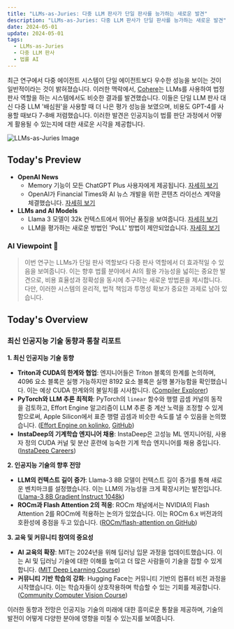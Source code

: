 ```yaml
---
title: "LLMs-as-Juries: 다중 LLM 판사가 단일 판사를 능가하는 새로운 발견"
description: "LLMs-as-Juries: 다중 LLM 판사가 단일 판사를 능가하는 새로운 발견"
date: 2024-05-01
update: 2024-05-01
tags:
  - LLMs-as-Juries
  - 다중 LLM 판사
  - 법률 AI
---
```



최근 연구에서 다중 에이전트 시스템이 단일 에이전트보다 우수한 성능을 보이는 것이 일반적이라는 것이 밝혀졌습니다. 이러한 맥락에서, [Cohere](https://twitter.com/cohere/status/1785284142789242932?utm_source=ainews&utm_medium=email&utm_campaign=ainews-to-be-named-4408)는 LLMs를 사용하여 법정 판사 역할을 하는 시스템에서도 비슷한 결과를 발견했습니다. 이들은 단일 LLM 판사 대신 다중 LLM '배심원'을 사용할 때 더 나은 평가 성능을 보였으며, 비용도 GPT-4를 사용할 때보다 7-8배 저렴했습니다. 이러한 발견은 인공지능이 법률 판단 과정에서 어떻게 활용될 수 있는지에 대한 새로운 시각을 제공합니다.

![LLMs-as-Juries Image](https://assets.buttondown.email/images/ecea573b-f0e8-4e44-968d-82e8f2f4540e.png?w=960&fit=max)

## Today's Preview
* **OpenAI News**
  - Memory 기능이 모든 ChatGPT Plus 사용자에게 제공됩니다. [자세히 보기](https://twitter.com/OpenAI/status/1784992796669096181?utm_source=ainews&utm_medium=email&utm_campaign=ainews-to-be-named-4408)
  - OpenAI가 Financial Times와 AI 뉴스 개발을 위한 콘텐츠 라이선스 계약을 체결했습니다. [자세히 보기](https://www.reuters.com/technology/financial-times-openai-sign-content-licensing-partnership-2024-04-29/?utm_source=ainews&utm_medium=email&utm_campaign=ainews-to-be-named-4408)
* **LLMs and AI Models**
  - Llama 3 모델이 32k 컨텍스트에서 뛰어난 품질을 보여줍니다. [자세히 보기](https://twitter.com/abacaj/status/1785147493728039111?utm_source=ainews&utm_medium=email&utm_campaign=ainews-to-be-named-4408)
  - LLM을 평가하는 새로운 방법인 'PoLL' 방법이 제안되었습니다. [자세히 보기](https://twitter.com/cohere/status/1785284142789242932?utm_source=ainews&utm_medium=email&utm_campaign=ainews-to-be-named-4408)

### AI Viewpoint 🤖
> 이번 연구는 LLMs가 단일 판사 역할보다 다중 판사 역할에서 더 효과적일 수 있음을 보여줍니다. 이는 향후 법률 분야에서 AI의 활용 가능성을 넓히는 중요한 발견으로, 비용 효율성과 정확성을 동시에 추구하는 새로운 방법론을 제시합니다. 다만, 이러한 시스템의 윤리적, 법적 책임과 투명성 확보가 중요한 과제로 남아 있습니다.


## Today's Overview
### 최신 인공지능 기술 동향과 통찰 리포트

**1. 최신 인공지능 기술 동향**
- **Triton과 CUDA의 한계와 협업**: 엔지니어들은 Triton 블록의 한계를 논의하며, 4096 요소 블록은 실행 가능하지만 8192 요소 블록은 실행 불가능함을 확인했습니다. 이는 예상 CUDA 한계와의 불일치를 시사합니다. ([Compiler Explorer](https://godbolt.org/z/9K9Gf1v6P?utm_source=ainews&utm_medium=email&utm_campaign=ainews-to-be-named-4408))
- **PyTorch와 LLM 추론 최적화**: PyTorch의 `linear` 함수와 행렬 곱셈 커널의 동작을 검토하고, Effort Engine 알고리즘이 LLM 추론 중 계산 노력을 조정할 수 있게 함으로써, Apple Silicon에서 표준 행렬 곱셈과 비슷한 속도를 낼 수 있음을 논의했습니다. ([Effort Engine on kolinko](https://kolinko.github.io/effort?utm_source=ainews&utm_medium=email&utm_campaign=ainews-to-be-named-4408), [GitHub](https://github.com/kolinko/effort?utm_source=ainews&utm_medium=email&utm_campaign=ainews-to-be-named-4408))
- **InstaDeep의 기계학습 엔지니어 채용**: InstaDeep은 고성능 ML 엔지니어링, 사용자 정의 CUDA 커널 및 분산 훈련에 능숙한 기계 학습 엔지니어를 채용 중입니다. ([InstaDeep Careers](https://www.instadeep.com/job-offer/92900fa3-5501-4506-a63f-cebee958fc6f/?utm_source=ainews&utm_medium=email&utm_campaign=ainews-to-be-named-4408))

**2. 인공지능 기술의 향후 전망**
- **LLM의 컨텍스트 길이 증가**: Llama-3 8B 모델이 컨텍스트 길이 증가를 통해 새로운 벤치마크를 설정했습니다. 이는 LLM의 가능성을 크게 확장시키는 발전입니다. ([Llama-3 8B Gradient Instruct 1048k](https://huggingface.co/gradientai/Llama-3-8B-Instruct-Gradient-1048k?utm_source=ainews&utm_medium=email&utm_campaign=ainews-to-be-named-4408))
- **ROCm과 Flash Attention 2의 적응**: ROCm 채널에서는 NVIDIA의 Flash Attention 2를 ROCm에 적용하는 논의가 있었습니다. 이는 ROCm 6.x 버전과의 호환성에 중점을 두고 있습니다. ([ROCm/flash-attention on GitHub](https://github.com/ROCm/flash-attention?utm_source=ainews&utm_medium=email&utm_campaign=ainews-to-be-named-4408))

**3. 교육 및 커뮤니티 참여의 중요성**
- **AI 교육의 확장**: MIT는 2024년을 위해 딥러닝 입문 과정을 업데이트했습니다. 이는 AI 및 딥러닝 기술에 대한 이해를 높이고 더 많은 사람들이 기술을 접할 수 있게 합니다. ([MIT Deep Learning Course](https://www.youtube.com/watch?v=ErnWZxJovaM&list=PLtBw6njQRU-rwp5__7C0oIVt26ZgjG9NI&index=2&utm_source=ainews&utm_medium=email&utm_campaign=ainews-to-be-named-4408))
- **커뮤니티 기반 학습의 강화**: Hugging Face는 커뮤니티 기반의 컴퓨터 비전 과정을 시작했습니다. 이는 학습자들이 상호작용하며 학습할 수 있는 기회를 제공합니다. ([Community Computer Vision Course](https://huggingface.co/learn/computer-vision-course/unit0/welcome/welcome?utm_source=ainews&utm_medium=email&utm_campaign=ainews-to-be-named-4408))

이러한 동향과 전망은 인공지능 기술의 미래에 대한 흥미로운 통찰을 제공하며, 기술의 발전이 어떻게 다양한 분야에 영향을 미칠 수 있는지를 보여줍니다.
